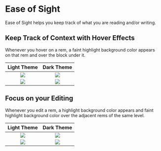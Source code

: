 # Ease of Sight

Ease of Sight helps you keep track of what you are reading and/or writing. 

## Keep Track of Context with Hover Effects
Whenever you hover on a rem, a faint highlight background color appears on that rem and over the block under it.

Light Theme                | Dark Theme  
:-------------------------:|:-------------------------:
![](https://github.com/mzguntalan/ease-of-sight/blob/main/imgs/light/hover_on_description.png)  |  ![](https://github.com/mzguntalan/ease-of-sight/blob/main/imgs/dark/hover_on_description.png)
![](https://github.com/mzguntalan/ease-of-sight/blob/main/imgs/light/hover_on_fox.png)  |  ![](https://github.com/mzguntalan/ease-of-sight/blob/main/imgs/dark/hover_on_fox.png)

## Focus on your Editing
Whenever you edit a rem, a highlight background color appears and faint highlight background color over the adjacent rems of the same level.

Light Theme                | Dark Theme  
:-------------------------:|:-------------------------:
![](https://github.com/mzguntalan/ease-of-sight/blob/main/imgs/light/edit_on_fox_color.png)  |  ![](https://github.com/mzguntalan/ease-of-sight/blob/main/imgs/dark/edit_on_fox_color.png)
![](https://github.com/mzguntalan/ease-of-sight/blob/main/imgs/light/edit_on_person.png)  |  ![](https://github.com/mzguntalan/ease-of-sight/blob/main/imgs/dark/edit_on_person.png)

